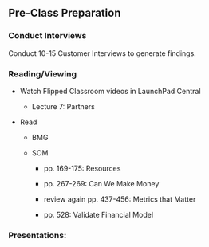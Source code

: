 ## Pre-Class Preparation

### Conduct Interviews

Conduct 10-15 Customer Interviews  to generate findings.

### Reading/Viewing	

* Watch Flipped Classroom videos in LaunchPad Central

    * Lecture 7: Partners

* Read 

    * BMG 

    * SOM 

        * pp. 169-175: Resources

        * pp. 267-269: Can We Make Money

        * review again pp. 437-456: Metrics that Matter 

        * pp. 528: Validate Financial Model
### Presentations: 

